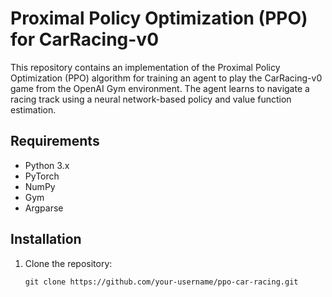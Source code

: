 # Proximal Policy Optimization (PPO) for CarRacing-v0

This repository contains an implementation of the Proximal Policy Optimization (PPO) algorithm for training an agent to play the CarRacing-v0 game from the OpenAI Gym environment. The agent learns to navigate a racing track using a neural network-based policy and value function estimation.

## Requirements

- Python 3.x
- PyTorch
- NumPy
- Gym
- Argparse

## Installation

1. Clone the repository:

   ```shell
   git clone https://github.com/your-username/ppo-car-racing.git
